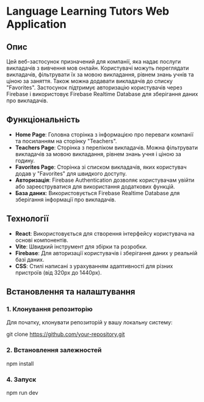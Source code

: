 # Language Learning Tutors Web Application

## Опис

Цей веб-застосунок призначений для компанії, яка надає послуги викладачів з вивчення мов онлайн. Користувачі можуть переглядати викладачів, фільтрувати їх за мовою викладання, рівнем знань учнів та ціною за заняття. Також можна додавати викладачів до списку "Favorites". Застосунок підтримує авторизацію користувачів через Firebase і використовує Firebase Realtime Database для зберігання даних про викладачів.

## Функціональність

- **Home Page**: Головна сторінка з інформацією про переваги компанії та посиланням на сторінку "Teachers".
- **Teachers Page**: Сторінка з переліком викладачів. Можна фільтрувати викладачів за мовою викладання, рівнем знань учня і ціною за годину.
- **Favorites Page**: Сторінка зі списком викладачів, яких користувач додав у "Favorites" для швидкого доступу.
- **Авторизація**: Firebase Authentication дозволяє користувачам увійти або зареєструватися для використання додаткових функцій.
- **База даних**: Використовується Firebase Realtime Database для зберігання інформації про викладачів.

## Технології

- **React**: Використовується для створення інтерфейсу користувача на основі компонентів.
- **Vite**: Швидкий інструмент для збірки та розробки.
- **Firebase**: Для авторизації користувачів і зберігання даних у реальній базі даних.
- **CSS**: Стилі написані з урахуванням адаптивності для різних пристроїв (від 320px до 1440px).

## Встановлення та налаштування

### 1. Клонування репозиторію

Для початку, клонувати репозиторій у вашу локальну систему:

git clone https://github.com/your-repository.git

### 2. Встановлення залежностей

npm install

### 4. Запуск

npm run dev
